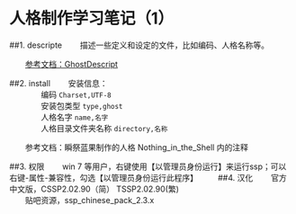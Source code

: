 # 人格制作学习笔记（1） #

##1. descripte
　　描述一些定义和设定的文件，比如编码、人格名称等。

　　[参考文档：GhostDescript](http://cuc.moe.hm/wiki/index.php?%E9%96%8B%E7%99%BC%E6%96%87%E4%BB%B6%2F%E5%B9%B3%E5%8F%B0%2FSSP%2FGhostDescript)

##2. install
　　安装信息：  
　　　　编码  `Charset,UTF-8`  
　　　　安装包类型  `type,ghost`  
　　　　人格名字  `name,名字`  
　　　　人格目录文件夹名称  `directory,名称`  

　　参考文档：瞬祭蓝果制作的人格  Nothing\_in\_the\_Shell 内的注释

##3. 权限
　　win 7 等用户，右键使用【以管理员身份运行】来运行ssp；可以右键-属性-兼容性，勾选【以管理员身份运行此程序】
　　
##4. 汉化
　　官方中文版，CSSP2.02.90（简） TSSP2.02.90(繁)  
　　贴吧资源，ssp\_chinese\_pack_2.3.x

